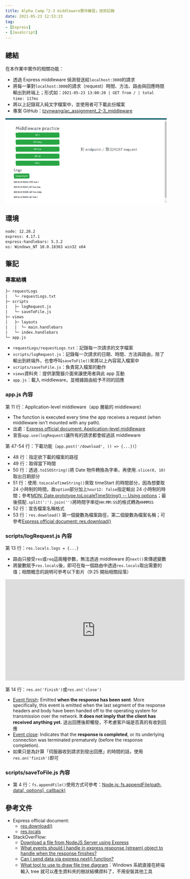 ```yaml
---
title: Alpha Camp「2-3 middleware實作練習」技術記錄
date: 2021-05-23 12:53:23
tag:
- [Express]
- [JavaScript]
---
```


## 總結

在本作業中實作的相關功能：

- 透過 Express middleware 偵測發送給`localhost:3000`的請求
- 將每一筆對`localhost:3000`的請求（request）時間、方法、路由與回應時間輸出到終端上；形式如：`2021-05-23 13:00:20 | GET from / | total time: 117ms`
- 將以上記錄寫入純文字檔案中，並使用者可下載此份檔案
- 專案 GitHub：[tzynwang/ac_assignment_2-3_middleware](https://github.com/tzynwang/ac_assignment_2-3_middleware#readme)

![demo](/2021/express-middleware/assignment-screenshot.png)

## 環境

```
node: 12.20.2
express: 4.17.1
express-handlebars: 5.3.2
os: Windows_NT 10.0.18363 win32 x64
```

## 筆記

### 專案結構

```
├─ requestLogs
|   └─ requestLogs.txt
├─ scripts
|   ├─ logRequest.js
|   └─ saveToFile.js
├─ views
|   ├─ layouts
|   |  └─ main.handlebars
|   └─ index.handlebars
└─ app.js
```

- `requestLogs/requestLogs.txt`：記錄每一次請求的文字檔案
- `scripts/logRequest.js`：記錄每一次請求的日期、時間、方法與路由，除了輸出到終端外，也會呼叫`saveToFile()`來將以上內容寫入檔案中
- `scripts/saveToFile.js`：負責寫入檔案的動作
- `views`資料夾：提供瀏覽器介面來讓使用者與此 app 互動
- `app.js`：載入 middleware，並根據路由給予不同的回應

### app.js 內容

<script src="https://gist.github.com/tzynwang/427b059b4444ac99377d9fda7afe0ed3.js"></script>

第 11 行：Application-level middleware（app 層級的 middleware）

- The function is executed every time the app receives a request (when middleware isn't mounted with any path).
- 出處：[Express official document: Application-level middleware](http://expressjs.com/en/guide/using-middleware.html#middleware.application)
- 宣告`app.use(logRequest)`讓所有的請求都會經過該 middleware

第 47-54 行：下載功能（`app.post('/download', () => {...})`）

- 48 行：指定欲下載的檔案的路徑
- 49 行：取得當下時間
- 50 行：透過`.toISOString()`將 Date 物件轉換為字串，再使用`.slice(0, 10)`取出日期部分
- 51 行：使用`.toLocaleTimeString()`來取 timeStart 的時間部分，因為想要取 24 小時制的時間，故`option`部分加上`hour12: false`指定輸出 24 小時制的時間；參考[MDN: Date.prototype.toLocaleTimeString() -- Using options](https://developer.mozilla.org/en-US/docs/Web/JavaScript/Reference/Global_Objects/Date/toLocaleTimeString#using_options)；最後搭配`.split(':').join('')`將時間字串從`HH:MM:SS`的格式轉為`HHMMSS`
- 52 行：宣告檔案名稱格式
- 53 行：`res.download()` 第一個變數為檔案路徑，第二個變數為檔案名稱；可參考[Express official document: res.download()](http://expressjs.com/en/api.html#res.download)

### scripts/logRequest.js 內容

<script src="https://gist.github.com/tzynwang/84d5282f68abfd5e60aa36d94fbe84b7.js"></script>

第 13 行：`res.locals.logs = {...}`

- 路由只接受`res`或`req`這兩種參數，無法透過 middleware 的`next()`來傳遞變數
- 將變數賦予`res.locals`後，即可在每一個路由中透過`res.locals`取出需要的值；相關概念的說明可參考以下影片（9:25 開始相關段落）

<iframe width="560" height="315" src="https://www.youtube.com/embed/lY6icfhap2o?start=565" title="YouTube video player" frameborder="0" allow="accelerometer; autoplay; clipboard-write; encrypted-media; gyroscope; picture-in-picture" allowfullscreen></iframe>

第 14 行：`res.on('finish')`或`res.on('close')`

- [Event finish](https://nodejs.org/api/http.html#http_event_finish): Emitted **when the response has been sent**. More specifically, this event is emitted when the last segment of the response headers and body have been handed off to the operating system for transmission over the network. **It does not imply that the client has received anything yet.** 送出回應後即觸發，不考慮客戶端是否真的有收到回應
- [Event close](https://nodejs.org/api/http.html#http_event_close_1): Indicates that the **response is completed**, or its underlying connection was terminated prematurely (before the response completion).
- 如果只是為計算「伺服器收到請求到發出回應」的時間的話，使用`res.on('finish')`即可

### scripts/saveToFile.js 內容

<script src="https://gist.github.com/tzynwang/15a3ac5e5ff573117c8a8070109adc54.js"></script>

- 第 4 行：`fs.appendFile()`使用方式可參考：[Node.js: fs.appendFile(path, data[, options], callback)](https://nodejs.org/docs/latest-v12.x/api/fs.html#fs_fs_appendfile_path_data_options_callback)

## 參考文件

- Express official document:
  - [res.download()](http://expressjs.com/en/api.html#res.download)
  - [res.locals](http://expressjs.com/en/api.html#res.locals)
- StackOverFlow:
  - [Download a file from NodeJS Server using Express](https://stackoverflow.com/questions/7288814/download-a-file-from-nodejs-server-using-express)
  - [What events should I handle in express response (stream) object to handle when the response finishes?](https://stackoverflow.com/questions/38273555/what-events-should-i-handle-in-express-response-stream-object-to-handle-when-t)
  - [Can I send data via express next() function?](https://stackoverflow.com/questions/19793723/can-i-send-data-via-express-next-function)
  - [What tool to use to draw file tree diagram](https://stackoverflow.com/questions/347551/what-tool-to-use-to-draw-file-tree-diagram)：Windows 系統直接在終端輸入 tree 就可以產生資料夾的樹狀結構資料了，不用安裝其他工具
